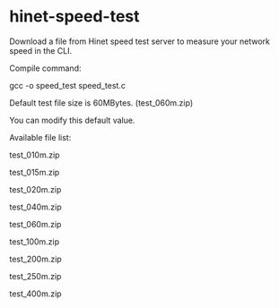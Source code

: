 # hinet-speed-test

Download a file from Hinet speed test server to measure your network speed in the CLI.

Compile command:

gcc -o speed_test speed_test.c

Default test file size is 60MBytes.  (test_060m.zip)

You can modify this default value.

Available file list:

test_010m.zip

test_015m.zip

test_020m.zip

test_040m.zip

test_060m.zip

test_100m.zip

test_200m.zip

test_250m.zip

test_400m.zip

